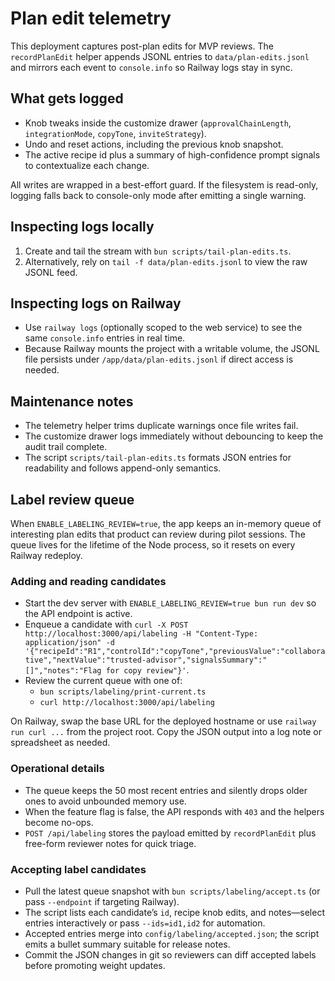 # Plan edit telemetry

This deployment captures post-plan edits for MVP reviews. The `recordPlanEdit` helper appends JSONL entries to `data/plan-edits.jsonl` and mirrors each event to `console.info` so Railway logs stay in sync.

## What gets logged
- Knob tweaks inside the customize drawer (`approvalChainLength`, `integrationMode`, `copyTone`, `inviteStrategy`).
- Undo and reset actions, including the previous knob snapshot.
- The active recipe id plus a summary of high-confidence prompt signals to contextualize each change.

All writes are wrapped in a best-effort guard. If the filesystem is read-only, logging falls back to console-only mode after emitting a single warning.

## Inspecting logs locally
1. Create and tail the stream with `bun scripts/tail-plan-edits.ts`.
2. Alternatively, rely on `tail -f data/plan-edits.jsonl` to view the raw JSONL feed.

## Inspecting logs on Railway
- Use `railway logs` (optionally scoped to the web service) to see the same `console.info` entries in real time.
- Because Railway mounts the project with a writable volume, the JSONL file persists under `/app/data/plan-edits.jsonl` if direct access is needed.

## Maintenance notes
- The telemetry helper trims duplicate warnings once file writes fail.
- The customize drawer logs immediately without debouncing to keep the audit trail complete.
- The script `scripts/tail-plan-edits.ts` formats JSON entries for readability and follows append-only semantics.

## Label review queue

When `ENABLE_LABELING_REVIEW=true`, the app keeps an in-memory queue of interesting plan edits that product can review during pilot sessions. The queue lives for the lifetime of the Node process, so it resets on every Railway redeploy.

### Adding and reading candidates
- Start the dev server with `ENABLE_LABELING_REVIEW=true bun run dev` so the API endpoint is active.
- Enqueue a candidate with `curl -X POST http://localhost:3000/api/labeling -H "Content-Type: application/json" -d '{"recipeId":"R1","controlId":"copyTone","previousValue":"collaborative","nextValue":"trusted-advisor","signalsSummary":"[]","notes":"Flag for copy review"}'`.
- Review the current queue with one of:
  - `bun scripts/labeling/print-current.ts`
  - `curl http://localhost:3000/api/labeling`

On Railway, swap the base URL for the deployed hostname or use `railway run curl ...` from the project root. Copy the JSON output into a log note or spreadsheet as needed.

### Operational details
- The queue keeps the 50 most recent entries and silently drops older ones to avoid unbounded memory use.
- When the feature flag is false, the API responds with `403` and the helpers become no-ops.
- `POST /api/labeling` stores the payload emitted by `recordPlanEdit` plus free-form reviewer notes for quick triage.

### Accepting label candidates
- Pull the latest queue snapshot with `bun scripts/labeling/accept.ts` (or pass `--endpoint` if targeting Railway).
- The script lists each candidate’s `id`, recipe knob edits, and notes—select entries interactively or pass `--ids=id1,id2` for automation.
- Accepted entries merge into `config/labeling/accepted.json`; the script emits a bullet summary suitable for release notes.
- Commit the JSON changes in git so reviewers can diff accepted labels before promoting weight updates.
